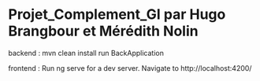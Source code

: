 # Projet_Complement_GI par Hugo Brangbour et Mérédith Nolin

backend :
mvn clean install
run BackApplication

frontend :
Run ng serve for a dev server. Navigate to http://localhost:4200/

